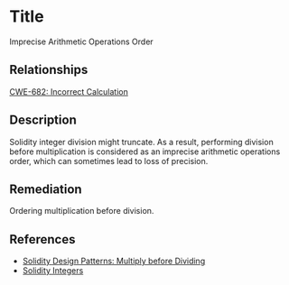 # Title 
Imprecise Arithmetic Operations Order

## Relationships 
[CWE-682: Incorrect Calculation](https://cwe.mitre.org/data/definitions/682.html)

## Description 
Solidity integer division might truncate. As a result, performing division before multiplication is considered as an imprecise arithmetic operations order, which can sometimes lead to loss of precision.

## Remediation
Ordering multiplication before division.

## References 
* [Solidity Design Patterns: Multiply before Dividing](https://soliditydeveloper.com/solidity-design-patterns-multiply-before-dividing)
* [Solidity Integers](https://docs.soliditylang.org/en/latest/types.html#integers)